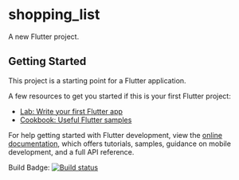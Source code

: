 # shopping_list

A new Flutter project.

## Getting Started

This project is a starting point for a Flutter application.

A few resources to get you started if this is your first Flutter project:

- [Lab: Write your first Flutter app](https://docs.flutter.dev/get-started/codelab)
- [Cookbook: Useful Flutter samples](https://docs.flutter.dev/cookbook)

For help getting started with Flutter development, view the
[online documentation](https://docs.flutter.dev/), which offers tutorials,
samples, guidance on mobile development, and a full API reference.

Build Badge:
[![Build status](https://build.appcenter.ms/v0.1/apps/55575737-8079-4335-a7fe-7da3af961a6b/branches/main/badge)](https://appcenter.ms)